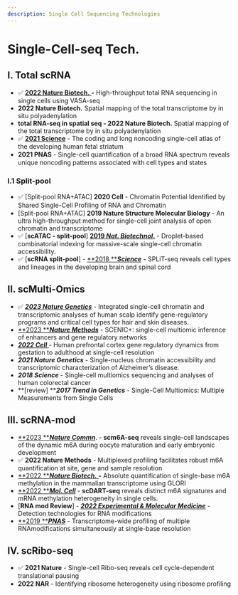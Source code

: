 ```yaml
---
description: Single Cell Sequencing Technologies
---
```


# Single-Cell-seq Tech.

## I. Total scRNA

* ✅ [**2022 Nature Biotech.** ](https://www.nature.com/articles/s41587-022-01517-6)**-** High-throughput total RNA sequencing in single cells using VASA-seq
* **2022 Nature Biotech.** Spatial mapping of the total transcriptome by in situ polyadenylation
* **total RNA-seq in spatial seq - 2022 Nature Biotech.** Spatial mapping of the total transcriptome by in situ polyadenylation
* ✅ [**2021 Science**](https://www.science.org/doi/10.1126/science.abf5759) - The coding and long noncoding single-cell atlas of the developing human fetal striatum
* **2021 PNAS** - Single-cell quantiﬁcation of a broad RNA spectrum reveals unique noncoding patterns associated with cell types and states

### I.1 Split-pool

* ✅ \[Split-pool RNA+ATAC] **2020 Cell** - Chromatin Potential Identiﬁed by Shared Single-Cell Proﬁling of RNA and Chromatin
* \[Split-pool RNA+ATAC] **2019 Nature Structure Molecular Biology** -  An ultra high-throughput method for single-cell joint analysis of open chromatin and transcriptome
* ✅ \[**scATAC - split-pool**] [**2019 **_**Nat. Biotechnol**_**.**](https://doi.org/10.1038/s41587-019-0147-6) - Droplet-based combinatorial indexing for massive-scale single-cell chromatin accessibility.
* ✅ \[**scRNA split-pool**] - [**2018 **_**Science**_](https://www.ncbi.nlm.nih.gov/pmc/articles/PMC7643870/) **-** SPLiT-seq reveals cell types and lineages in the developing brain and spinal cord&#x20;

## II. scMulti-Omics

* ✅  [_**2023 Nature Genetics**_](https://www.nature.com/articles/s41588-023-01445-4) - Integrated single-cell chromatin and transcriptomic analyses of human scalp identify gene-regulatory programs and critical cell types for hair and skin diseases.&#x20;
* [**2023 **_**Nature Methods**_](https://www.nature.com/articles/s41592-023-01938-4) - SCENIC+: single-cell multiomic inference of enhancers and gene regulatory networks
* [_**2022 Cell**_ ](https://pubmed.ncbi.nlm.nih.gov/36318921/)- Human prefrontal cortex gene regulatory dynamics from gestation to adulthood at single-cell resolution
* _**2021 Nature Genetics**_ - Single-nucleus chromatin accessibility and transcriptomic characterization of Alzheimer’s disease.&#x20;
* _**2018 Science**_ - Single-cell multiomics sequencing and analyses of human colorectal cancer
* **\[review] **_**2017 Trend in Genetics**_ - Single-Cell Multiomics: Multiple Measurements from Single Cells



## III. scRNA-mod

* [**2023 **_**Nature Commn**_](https://www.nature.com/articles/s41467-023-35958-7). - **scm6A-seq** reveals single-cell landscapes of the dynamic m6A during oocyte maturation and early embryonic development
* ✅  **2022 Nature Methods** - Multiplexed profiling facilitates robust m6A quantification at site, gene and sample resolution
* [**2022 **_**Nature Biotech.**_ ](https://doi.org/10.1038/s41587-022-01487-9)**-** Absolute quantification of single-base m6A methylation in the mammalian transcriptome using GLORI
* [**2022 **_**Mol. Cell**_](https://www.sciencedirect.com/science/article/pii/S1097276521011436?via%3Dihub)  - **scDART-seq** reveals distinct m6A signatures and mRNA methylation heterogeneity in single cells.&#x20;
* \[**RNA mod Review**] - [_**2022 Experimental & Molecular Medicine**_](https://www.nature.com/articles/s12276-022-00821-0#Sec11) - Detection technologies for RNA modifications
* [**2019 **_**PNAS**_](https://www.pnas.org/cgi/doi/10.1073/pnas.1817334116) - Transcriptome-wide profiling of multiple RNAmodifications simultaneously at single-base resolution



## IV. scRibo-seq

* ✅ **2021 Nature** - Single-cell Ribo-seq reveals cell cycle-dependent translational pausing
* **2022 NAR** - Identifying ribosome heterogeneity using ribosome proﬁling







